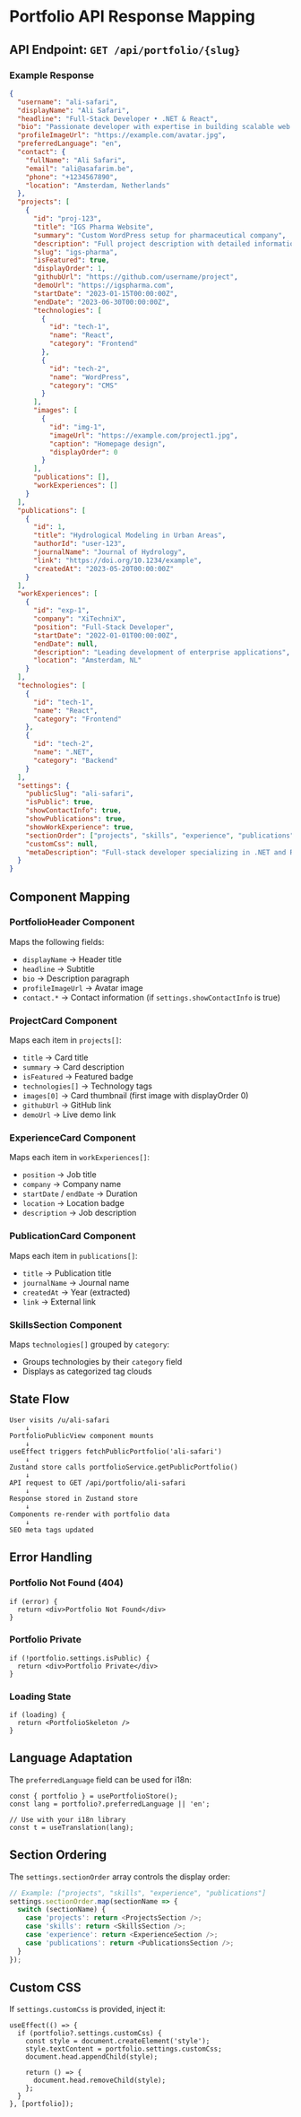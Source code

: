 # Portfolio API Response Mapping

## API Endpoint: `GET /api/portfolio/{slug}`

### Example Response
```json
{
  "username": "ali-safari",
  "displayName": "Ali Safari",
  "headline": "Full-Stack Developer • .NET & React",
  "bio": "Passionate developer with expertise in building scalable web applications",
  "profileImageUrl": "https://example.com/avatar.jpg",
  "preferredLanguage": "en",
  "contact": {
    "fullName": "Ali Safari",
    "email": "ali@asafarim.be",
    "phone": "+1234567890",
    "location": "Amsterdam, Netherlands"
  },
  "projects": [
    {
      "id": "proj-123",
      "title": "IGS Pharma Website",
      "summary": "Custom WordPress setup for pharmaceutical company",
      "description": "Full project description with detailed information...",
      "slug": "igs-pharma",
      "isFeatured": true,
      "displayOrder": 1,
      "githubUrl": "https://github.com/username/project",
      "demoUrl": "https://igspharma.com",
      "startDate": "2023-01-15T00:00:00Z",
      "endDate": "2023-06-30T00:00:00Z",
      "technologies": [
        {
          "id": "tech-1",
          "name": "React",
          "category": "Frontend"
        },
        {
          "id": "tech-2",
          "name": "WordPress",
          "category": "CMS"
        }
      ],
      "images": [
        {
          "id": "img-1",
          "imageUrl": "https://example.com/project1.jpg",
          "caption": "Homepage design",
          "displayOrder": 0
        }
      ],
      "publications": [],
      "workExperiences": []
    }
  ],
  "publications": [
    {
      "id": 1,
      "title": "Hydrological Modeling in Urban Areas",
      "authorId": "user-123",
      "journalName": "Journal of Hydrology",
      "link": "https://doi.org/10.1234/example",
      "createdAt": "2023-05-20T00:00:00Z"
    }
  ],
  "workExperiences": [
    {
      "id": "exp-1",
      "company": "XiTechniX",
      "position": "Full-Stack Developer",
      "startDate": "2022-01-01T00:00:00Z",
      "endDate": null,
      "description": "Leading development of enterprise applications",
      "location": "Amsterdam, NL"
    }
  ],
  "technologies": [
    {
      "id": "tech-1",
      "name": "React",
      "category": "Frontend"
    },
    {
      "id": "tech-2",
      "name": ".NET",
      "category": "Backend"
    }
  ],
  "settings": {
    "publicSlug": "ali-safari",
    "isPublic": true,
    "showContactInfo": true,
    "showPublications": true,
    "showWorkExperience": true,
    "sectionOrder": ["projects", "skills", "experience", "publications"],
    "customCss": null,
    "metaDescription": "Full-stack developer specializing in .NET and React"
  }
}
```

## Component Mapping

### PortfolioHeader Component
Maps the following fields:
- `displayName` → Header title
- `headline` → Subtitle
- `bio` → Description paragraph
- `profileImageUrl` → Avatar image
- `contact.*` → Contact information (if `settings.showContactInfo` is true)

### ProjectCard Component
Maps each item in `projects[]`:
- `title` → Card title
- `summary` → Card description
- `isFeatured` → Featured badge
- `technologies[]` → Technology tags
- `images[0]` → Card thumbnail (first image with displayOrder 0)
- `githubUrl` → GitHub link
- `demoUrl` → Live demo link

### ExperienceCard Component
Maps each item in `workExperiences[]`:
- `position` → Job title
- `company` → Company name
- `startDate` / `endDate` → Duration
- `location` → Location badge
- `description` → Job description

### PublicationCard Component
Maps each item in `publications[]`:
- `title` → Publication title
- `journalName` → Journal name
- `createdAt` → Year (extracted)
- `link` → External link

### SkillsSection Component
Maps `technologies[]` grouped by `category`:
- Groups technologies by their `category` field
- Displays as categorized tag clouds

## State Flow

```
User visits /u/ali-safari
    ↓
PortfolioPublicView component mounts
    ↓
useEffect triggers fetchPublicPortfolio('ali-safari')
    ↓
Zustand store calls portfolioService.getPublicPortfolio()
    ↓
API request to GET /api/portfolio/ali-safari
    ↓
Response stored in Zustand store
    ↓
Components re-render with portfolio data
    ↓
SEO meta tags updated
```

## Error Handling

### Portfolio Not Found (404)
```tsx
if (error) {
  return <div>Portfolio Not Found</div>
}
```

### Portfolio Private
```tsx
if (!portfolio.settings.isPublic) {
  return <div>Portfolio Private</div>
}
```

### Loading State
```tsx
if (loading) {
  return <PortfolioSkeleton />
}
```

## Language Adaptation

The `preferredLanguage` field can be used for i18n:

```tsx
const { portfolio } = usePortfolioStore();
const lang = portfolio?.preferredLanguage || 'en';

// Use with your i18n library
const t = useTranslation(lang);
```

## Section Ordering

The `settings.sectionOrder` array controls the display order:

```typescript
// Example: ["projects", "skills", "experience", "publications"]
settings.sectionOrder.map(sectionName => {
  switch (sectionName) {
    case 'projects': return <ProjectsSection />;
    case 'skills': return <SkillsSection />;
    case 'experience': return <ExperienceSection />;
    case 'publications': return <PublicationsSection />;
  }
});
```

## Custom CSS

If `settings.customCss` is provided, inject it:

```tsx
useEffect(() => {
  if (portfolio?.settings.customCss) {
    const style = document.createElement('style');
    style.textContent = portfolio.settings.customCss;
    document.head.appendChild(style);
    
    return () => {
      document.head.removeChild(style);
    };
  }
}, [portfolio]);
```
